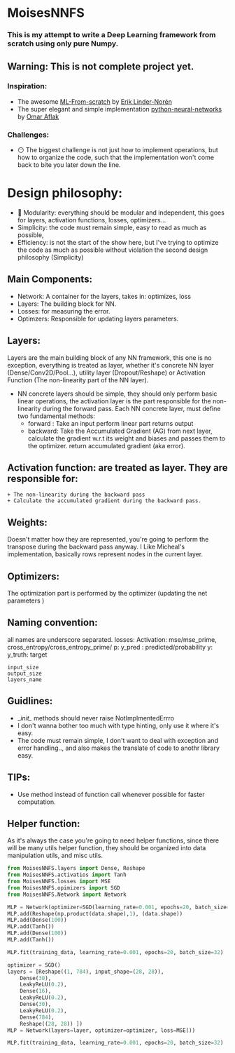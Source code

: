 # MoisesNNFS
### This is my attempt to write a Deep Learning framework from scratch using only pure Numpy. 

## Warning: This is not complete project yet.

### Inspiration:
+ The awesome [ML-From-scratch](https://github.com/eriklindernoren/ML-From-Scratch) by [Erik Linder-Norén](https://github.com/eriklindernoren)
+ The super elegant and simple implementation [python-neural-networks
](https://github.com/OmarAflak/python-neural-networks) by [Omar Aflak](https://github.com/OmarAflak?tab=repositories)

### Challenges: 
+ 😶 The biggest challenge is not just how to implement operations, but how to organize the code, such that the implementation won't come back to bite you later down the line.

# Design philosophy:
+ 🥇 Modularity: everything should be modular and independent, this goes for layers, activation functions, losses, optimizers...
+ Simplicity: the code must remain simple, easy to read as much as possible, 
+ Efficiency: is not the start of the show here, but I've trying to optimize the code as much as possible without violation the second design philosophy (Simplicity)

## Main Components:
+ Network: A container for the layers, takes in: optimizes, loss
+ Layers: The building block for NN.
+ Losses: for measuring the error.
+ Optimzers: Responsible for updating layers parameters.

## Layers: 
Layers are the main building block of any NN framework, this one is no exception, everything is treated as layer, whether it's concrete NN layer (Dense/Conv2D/Pool...), utility layer (Dropout/Reshape) or Activation Function (The non-linearity part of the NN layer). 

+ NN concrete layers should be simple, they should only perform basic linear operations, the activation layer is the part responsible for the non-linearity during the forward pass. 
Each NN concrete layer, must define two fundamental methods:
    + forward : Take an input perform linear part returns output
    + backward: Take the Accumulated Gradient (AG) from next layer, calculate the gradient w.r.t its weight and biases and passes them to the optimizer.
    return accumulated gradient (aka error). 

## Activation function: are treated as layer. They are responsible for:
    + The non-linearity during the backward pass
    + Calculate the accumulated gradient during the backward pass.

## Weights: 
Doesn't matter how they are represented, you're going to perform the transpose during the backward pass anyway. I Like Micheal's implementation, basically rows represent nodes in the current layer.

## Optimizers:
The optimization part is performed by the optimizer (updating the net parameters )


## Naming convention:
all names are underscore separated.
    losses: 
    Activation: mse/mse_prime, cross_entropy/cross_entropy_prime/
    p: y_pred : predicted/probability
    y: y_truth: target 

    input_size
    output_size
    layers_name

## Guidlines: 
+ \__init\__ methods should never raise NotImplmentedErrro 
+ I don't wanna bother too much with type hinting, only use it where it's easy. 
+ The code must remain simple, I don't want to deal with exception and error handling.., and also makes the translate of code to anothr library easy.

## TIPs:
+ Use method instead of function call whenever possible for faster computation.

## Helper function: 
As it's always the case you're going to need helper functions, since there will be many utils helper function, they should be organized into data manipulation utils, and misc utils.


```python
from MoisesNNFS.layers import Dense, Reshape
from MoisesNNFS.activatios import Tanh
from MoisesNNFS.losses import MSE
from MoisesNNFS.opimizers import SGD
from MoisesNNFS.Network import Network

MLP = Network(optimizer=SGD(learning_rate=0.001, epochs=20, batch_size=32), loss=MSE())
MLP.add(Reshape(np.product(data.shape),1), (data.shape))
MLP.add(Dense(100))
MLP.add(Tanh())
MLP.add(Dense(100))
MLP.add(Tanh())

MLP.fit(training_data, learning_rate=0.001, epochs=20, batch_size=32)

```

```python
optimizer = SGD() 
layers = [Reshape((1, 784), input_shape=(28, 28)),
    Dense(30),
    LeakyReLU(0.2),
    Dense(16),
    LeakyReLU(0.2),
    Dense(30),
    LeakyReLU(0.2),
    Dense(784),
    Reshape((28, 28)) ])
MLP = Network(layers=layer, optimizer=optimizer, loss=MSE())

MLP.fit(training_data, learning_rate=0.001, epochs=20, batch_size=32)
```
